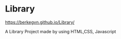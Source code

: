 # Library
https://berkegvn.github.io/Library/

A Library Project made by using HTML,CSS, Javascript
